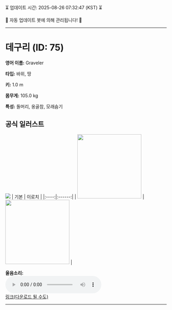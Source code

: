 
⏳ 업데이트 시간: 2025-08-26 07:32:47 (KST) ⏳

🤖 자동 업데이트 봇에 의해 관리됩니다! 🤖

---

# 데구리 (ID: 75)
**영어 이름:** Graveler

**타입:** 바위, 땅

**키:** 1.0 m

**몸무게:** 105.0 kg

**특성:** 돌머리, 옹골참, 모래숨기

## 공식 일러스트
![](https://raw.githubusercontent.com/PokeAPI/sprites/master/sprites/pokemon/other/official-artwork/75.png)
| 기본 | 이로치 |
|:----:|:------:|
| <img src="http://play.pokemonshowdown.com/sprites/ani/graveler.gif" width="200"> | <img src="http://play.pokemonshowdown.com/sprites/ani-shiny/graveler.gif" width="200"> |

**울음소리:**<br><audio controls src="https://raw.githubusercontent.com/PokeAPI/cries/main/cries/pokemon/latest/75.ogg"></audio><br> [링크(다운로드 될 수도)](https://raw.githubusercontent.com/PokeAPI/cries/main/cries/pokemon/latest/75.ogg)


---
